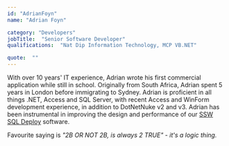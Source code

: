 ```yaml
---
id: "AdrianFoyn"
name: "Adrian Foyn"

category: "Developers"
jobTitle:  "Senior Software Developer"
qualifications:  "Nat Dip Information Technology, MCP VB.NET"

quote:  ""
---
```


With over 10 years' IT experience, Adrian wrote his first commercial application while still in school. Originally from South Africa, Adrian spent 5 years in London before immigrating to Sydney. Adrian is proficient in all things .NET, Access and SQL Server, with recent Access and WinForm development experience, in addition to DotNetNuke v2 and v3. Adrian has been instrumental in improving the design and performance of our [SSW SQL Deploy](http://www.ssw.com.au/ssw/SQLDeploy/) software. 

Favourite saying is *"2B OR NOT 2B, is always 2 TRUE" - it's a logic thing.*